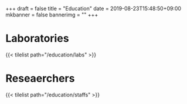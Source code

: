 +++
draft = false
title = "Education"
date = 2019-08-23T15:48:50+09:00
mkbanner = false
bannerimg = ""
+++

# Laboratories
{{< tilelist path="/education/labs" >}}

# Reseaerchers
{{< tilelist path="/education/staffs" >}}
